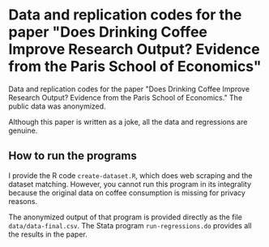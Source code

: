 # Data and replication codes for the paper "Does Drinking Coffee Improve Research Output? Evidence from the Paris School of Economics"

Data and replication codes for the paper "Does Drinking Coffee Improve Research Output? Evidence from the Paris School of Economics." The public data was anonymized.

Although this paper is written as a joke, all the data and regressions are genuine.

## How to run the programs

I provide the R code `create-dataset.R`, which does web scraping and the dataset matching. However, you cannot run this program in its integrality because the original data on coffee consumption is missing for privacy reasons.

The anonymized output of that program is provided directly as the file `data/data-final.csv`. The Stata program `run-regressions.do` provides all the results in the paper.
